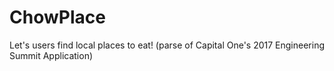 # ChowPlace

Let's users find local places to eat! (parse of Capital One's 2017 Engineering Summit Application)
